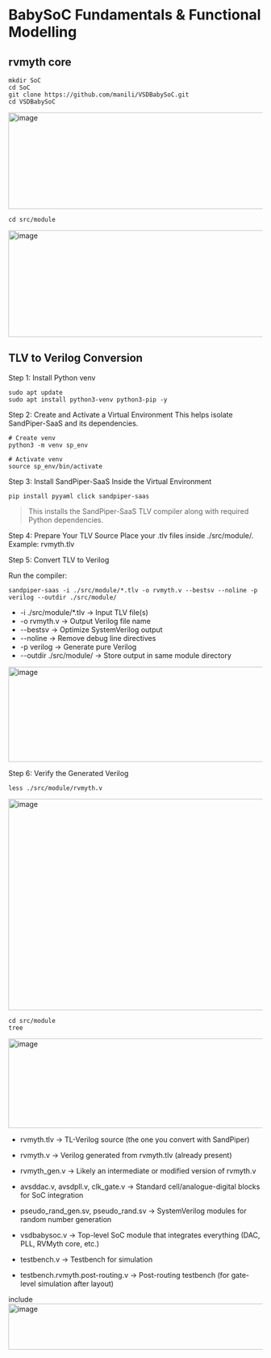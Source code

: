 # BabySoC Fundamentals & Functional Modelling


## rvmyth core

```
mkdir SoC
cd SoC
git clone https://github.com/manili/VSDBabySoC.git
cd VSDBabySoC
```
<img width="927" height="191" alt="image" src="https://github.com/user-attachments/assets/caf1b761-4fc1-4927-a177-5bdde5cef393" />

```
cd src/module
```

<img width="931" height="211" alt="image" src="https://github.com/user-attachments/assets/fa0ffc7e-dbce-4042-96f3-b442dd8b1e51" />


## TLV to Verilog Conversion

Step 1: Install Python venv
```
sudo apt update
sudo apt install python3-venv python3-pip -y
```
Step 2: Create and Activate a Virtual Environment
This helps isolate SandPiper-SaaS and its dependencies.
```
# Create venv
python3 -m venv sp_env

# Activate venv
source sp_env/bin/activate
```
Step 3: Install SandPiper-SaaS Inside the Virtual Environment
```
pip install pyyaml click sandpiper-saas
```
> This installs the SandPiper-SaaS TLV compiler along with required Python dependencies.

Step 4: Prepare Your TLV Source
Place your .tlv files inside ./src/module/.
Example: rvmyth.tlv

Step 5: Convert TLV to Verilog

Run the compiler:
```
sandpiper-saas -i ./src/module/*.tlv -o rvmyth.v --bestsv --noline -p verilog --outdir ./src/module/
```
- -i ./src/module/*.tlv → Input TLV file(s)
- -o rvmyth.v → Output Verilog file name
- --bestsv → Optimize SystemVerilog output
- --noline → Remove debug line directives
- -p verilog → Generate pure Verilog
- --outdir ./src/module/ → Store output in same module directory

<img width="926" height="188" alt="image" src="https://github.com/user-attachments/assets/fe40973d-4fbf-49f8-9b5e-aca92f0a86fd" />

Step 6: Verify the Generated Verilog
```
less ./src/module/rvmyth.v
```

<img width="925" height="418" alt="image" src="https://github.com/user-attachments/assets/f13fd8cf-1612-4ab8-97e5-2098e838fe5f" />

```
cd src/module
tree
```
<img width="926" height="177" alt="image" src="https://github.com/user-attachments/assets/365672fe-a05f-4ad7-aa68-98d3bd6c3be3" />

- rvmyth.tlv → TL-Verilog source (the one you convert with SandPiper)

- rvmyth.v → Verilog generated from rvmyth.tlv (already present)

- rvmyth_gen.v → Likely an intermediate or modified version of rvmyth.v

- avsddac.v, avsdpll.v, clk_gate.v → Standard cell/analogue-digital blocks for SoC integration

- pseudo_rand_gen.sv, pseudo_rand.sv → SystemVerilog modules for random number generation

- vsdbabysoc.v → Top-level SoC module that integrates everything (DAC, PLL, RVMyth core, etc.)

- testbench.v → Testbench for simulation

- testbench.rvmyth.post-routing.v → Post-routing testbench (for gate-level simulation after layout)


include
<img width="929" height="91" alt="image" src="https://github.com/user-attachments/assets/70046fc9-d0db-4756-b448-795189f81fef" />
